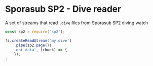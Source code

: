 # Sporasub SP2 - Dive reader

A set of streams that read `.dive` files from Sporasub SP2 diving watch

```js
const sp2 = require('sp2');

fs.createReadStream('my.dive')
    .pipe(sp2.page())
    .on('data', (chunk) => {
    });
;

```

